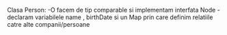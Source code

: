 Clasa Person:
-O facem de tip comparable si implementam interfata Node
-declaram variabilele name , birthDate si un Map prin care definim relatiile catre alte companii/persoane